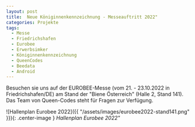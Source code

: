 ```yaml
---
layout: post
title:  Neue Königinnenkennzeichnung - Messeauftritt 2022"
categories: Projekte
tags:
  - Messe
  - Friedrichshafen
  - Eurobee
  - Erwerbsimker
  - Königinnenkennzeichnung
  - QueenCodes
  - Beedata
  - Android
---
```


Besuchen sie uns auf der EUROBEE-Messe (vom 21. - 23.10.2022 in Friedrichshafen/DE) am Stand der "Biene Österreich" (Halle 2, Stand 141). Das Team von Queen-Codes steht für Fragen zur Verfügung.

![Hallenplan Eurobee 2022]({{ "/assets/images/eurobee2022-stand141.png" }}){: .center-image }
*Hallenplan Eurobee 2022"*